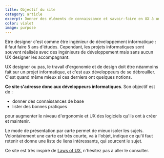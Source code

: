 ```yaml
---
title: Objectif du site
category: article
excerpt: Donner des éléments de connaissance et savoir-faire en UX à un développeur.
color: violet
image: purpose
---
```


Etre designer c'est comme être ingénieur de développement informatique : il faut faire 5 ans d'études. Cependant, les projets informatiques sont souvent réalisés avec des ingénieurs de développement mais sans aucun UX designer les accompagnant.

UX designer ou pas, le travail d'ergonomie et de design doit être néanmoins fait sur un projet informatique, et c'est aux développeurs de se débrouiller. C'est quand même mieux si ces derniers ont quelques notions.

**Ce site s'adresse donc aux développeurs informatiques**. Son objectif est de :

- donner des connaissances de base
- lister des bonnes pratiques

pour augmenter le niveau d'ergonomie et UX des logiciels qu'ils ont à créer et
maintenir.

Le mode de présentation par carte permet de mieux isoler les sujets. Volontairement une carte est très courte, va à l'objet, indique ce qu'il faut retenir et donne une liste de liens intéressants, qui sourcent le sujet.

Ce site est très inspiré de [Laws of UX](https://lawsofux.com/), n'hésitez pas à aller le consulter.
